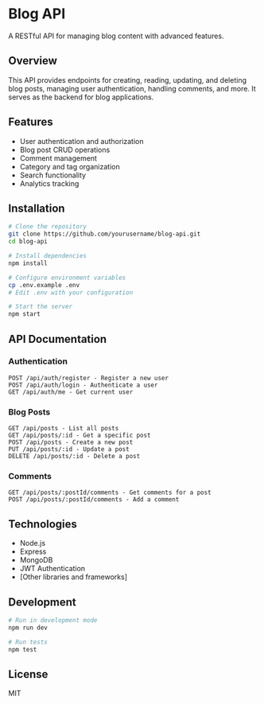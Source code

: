 # Blog API

A RESTful API for managing blog content with advanced features.

## Overview

This API provides endpoints for creating, reading, updating, and deleting blog posts, managing user authentication, handling comments, and more. It serves as the backend for blog applications.

## Features

- User authentication and authorization
- Blog post CRUD operations
- Comment management
- Category and tag organization
- Search functionality
- Analytics tracking

## Installation

```bash
# Clone the repository
git clone https://github.com/yourusername/blog-api.git
cd blog-api

# Install dependencies
npm install

# Configure environment variables
cp .env.example .env
# Edit .env with your configuration

# Start the server
npm start
```

## API Documentation

### Authentication

```
POST /api/auth/register - Register a new user
POST /api/auth/login - Authenticate a user
GET /api/auth/me - Get current user
```

### Blog Posts

```
GET /api/posts - List all posts
GET /api/posts/:id - Get a specific post
POST /api/posts - Create a new post
PUT /api/posts/:id - Update a post
DELETE /api/posts/:id - Delete a post
```

### Comments

```
GET /api/posts/:postId/comments - Get comments for a post
POST /api/posts/:postId/comments - Add a comment
```

## Technologies

- Node.js
- Express
- MongoDB
- JWT Authentication
- [Other libraries and frameworks]

## Development

```bash
# Run in development mode
npm run dev

# Run tests
npm test
```

## License

MIT